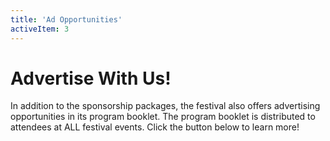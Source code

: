 ```yaml
---
title: 'Ad Opportunities'
activeItem: 3
---
```


# Advertise With Us!

In addition to the sponsorship packages, the festival also offers advertising opportunities in its program booklet. The program booklet is distributed to attendees at ALL festival events. Click the button below to learn more!